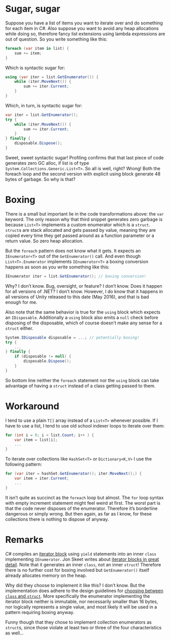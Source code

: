 
# Sugar, sugar

Suppose you have a list of items you want to iterate over and do something for each item in *C#*. Also suppose you want to avoid any heap allocations while doing so, therefore fancy list extensions using lambda expressions are out of question. So you write something like this:

```csharp
foreach (var item in list) {
    sum += item;
}
```

Which is syntactic sugar for:

```csharp
using (var iter = list.GetEnumerator()) {
    while (iter.MoveNext()) {
        sum += iter.Current;
    }
}
```

Which, in turn, is syntactic sugar for:

```csharp
var iter = list.GetEnumerator();
try {
    while (iter.MoveNext()) {
        sum += iter.Current;
    }
} finally {
    disposable.Dispose();
}
```

Sweet, sweet syntactic sugar! Profiling confirms that that last piece of code generates zero GC alloc, if list is of type `System.Collections.Generic.List<T>`. So all is well, right? Wrong! Both the foreach loop and the second version with explicit using block generate 48 bytes of garbage. So why is that?

# Boxing

There is a small but important lie in the code transformations above: the `var` keyword. The only reason why that third snippet generates zero garbage is because `List<T>` implements a custom enumerator which is a `struct`. `struct`s are stack allocated and gets passed by value, meaning they are copied every time they get passed around as a function parameter or a return value. So zero heap allocation.

But the `foreach` pattern does not know what it gets. It expects an `IEnumerator<T>` out of the `GetEnumerator()` call. And even though `List<T>.Enumerator` implements `IEnumerator<T>` a boxing conversion happens as soon as you write something like this:

```csharp
IEnumerator iter = list.GetEnumerator(); // boxing conversion!
```

Why? I don’t know. Bug, oversight, or feature? I don’t know. Does it happen for all versions of .NET? I don’t know. However, I do know that it happens in all versions of Unity released to this date (May 2016), and that is bad enough for me.

Also note that the same behavior is true for the `using` block which expects an `IDisposable`. Additionally a `using` block also emits a `null` check before disposing of the disposable, which of course doesn’t make any sense for a `struct` either.

```csharp
System.IDisposable disposable = ...; // potentially boxing!
try {
    ...
} finally {
    if (disposable != null) {
        disposable.Dispose();
    }
}
```

So bottom line neither the `foreach` statement nor the `using` block can take advantage of having a `struct` instead of a class getting passed to them.

# Workaround

I tend to use a plain `T[]` array instead of a `List<T>` whenever possible. If I have to use a list, I tend to use old school indexer loops to iterate over them:

```csharp
for (int i = 0; i < list.Count; i++ ) {
    var item = list[i];
    ...
}
```

To iterate over collections like `HashSet<T>` or `Dictionary<K,V>` I use the following pattern:

```csharp
for (var iter = hashSet.GetEnumerator(); iter.MoveNext();) {
    var item = iter.Current;
    ...
}
```

It isn’t quite as succinct as the `foreach` loop but almost. The `for` loop syntax with empty increment statement might feel weird at first. The worst part is that the code never disposes of the enumerator. Therefore it’s borderline dangerous or simply wrong. But then again, as far as I know, for these collections there is nothing to dispose of anyway.

# Remarks

*C#* compiles an [iterator block](https://msdn.microsoft.com/en-us/library/9k7k7cf0.aspx) using `yield` statements into an inner `class` implementing `IEnumerator`. Jon Skeet writes about [iterator blocks in great detail](http://csharpindepth.com/Articles/Chapter6/IteratorBlockImplementation.aspx). Note that it generates an inner `class`, not an inner `struct`! Therefore there is no further cost for boxing involved but `GetEnumerator()` itself already allocates memory on the heap.

Why did they choose to implement it like this? I don’t know. But the implementation does adhere to the design guidelines for [choosing between `class` and `struct`](https://msdn.microsoft.com/en-us/library/ms229017.aspx). More specifically the enumerator implementing the iterator block neither is immutable, nor necessarily smaller than 16 bytes, nor logically represents a single value, and most likely it will be used in a pattern requiring boxing anyway.

Funny though that they chose to implement collection enumerators as `struct`s, since those violate at least two or three of the four characteristics as well…

